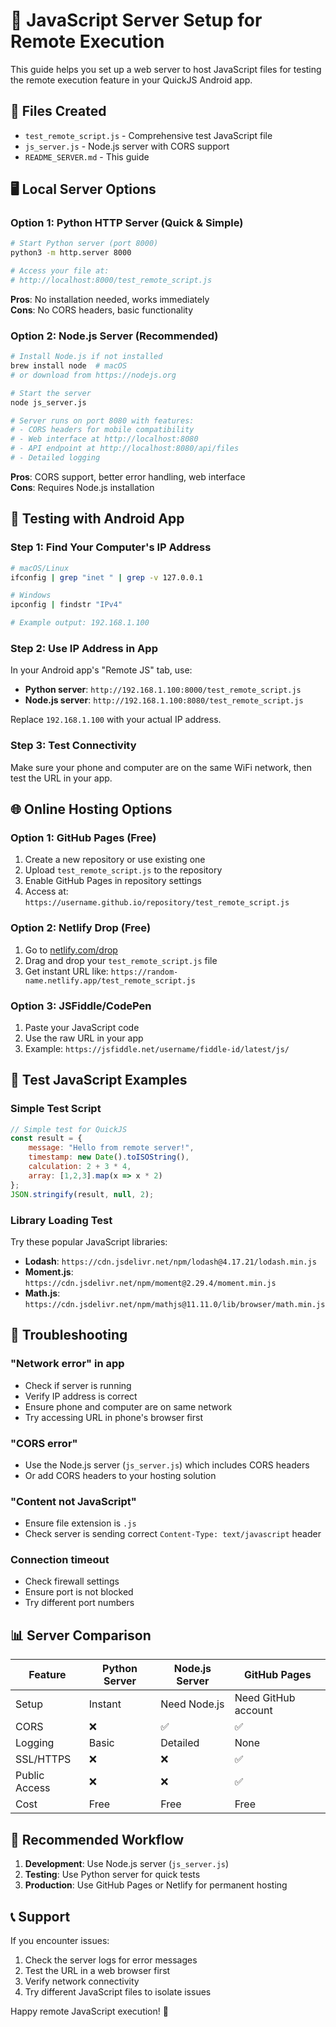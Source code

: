 # 🚀 JavaScript Server Setup for Remote Execution

This guide helps you set up a web server to host JavaScript files for testing the remote execution feature in your QuickJS Android app.

## 📁 Files Created

- `test_remote_script.js` - Comprehensive test JavaScript file
- `js_server.js` - Node.js server with CORS support
- `README_SERVER.md` - This guide

## 🖥️ Local Server Options

### Option 1: Python HTTP Server (Quick & Simple)

```bash
# Start Python server (port 8000)
python3 -m http.server 8000

# Access your file at:
# http://localhost:8000/test_remote_script.js
```

**Pros**: No installation needed, works immediately  
**Cons**: No CORS headers, basic functionality

### Option 2: Node.js Server (Recommended)

```bash
# Install Node.js if not installed
brew install node  # macOS
# or download from https://nodejs.org

# Start the server
node js_server.js

# Server runs on port 8080 with features:
# - CORS headers for mobile compatibility
# - Web interface at http://localhost:8080
# - API endpoint at http://localhost:8080/api/files
# - Detailed logging
```

**Pros**: CORS support, better error handling, web interface  
**Cons**: Requires Node.js installation

## 📱 Testing with Android App

### Step 1: Find Your Computer's IP Address

```bash
# macOS/Linux
ifconfig | grep "inet " | grep -v 127.0.0.1

# Windows
ipconfig | findstr "IPv4"

# Example output: 192.168.1.100
```

### Step 2: Use IP Address in App

In your Android app's "Remote JS" tab, use:
- **Python server**: `http://192.168.1.100:8000/test_remote_script.js`
- **Node.js server**: `http://192.168.1.100:8080/test_remote_script.js`

Replace `192.168.1.100` with your actual IP address.

### Step 3: Test Connectivity

Make sure your phone and computer are on the same WiFi network, then test the URL in your app.

## 🌐 Online Hosting Options

### Option 1: GitHub Pages (Free)

1. Create a new repository or use existing one
2. Upload `test_remote_script.js` to the repository
3. Enable GitHub Pages in repository settings
4. Access at: `https://username.github.io/repository/test_remote_script.js`

### Option 2: Netlify Drop (Free)

1. Go to [netlify.com/drop](https://netlify.com/drop)
2. Drag and drop your `test_remote_script.js` file
3. Get instant URL like: `https://random-name.netlify.app/test_remote_script.js`

### Option 3: JSFiddle/CodePen

1. Paste your JavaScript code
2. Use the raw URL in your app
3. Example: `https://jsfiddle.net/username/fiddle-id/latest/js/`

## 🧪 Test JavaScript Examples

### Simple Test Script
```javascript
// Simple test for QuickJS
const result = {
    message: "Hello from remote server!",
    timestamp: new Date().toISOString(),
    calculation: 2 + 3 * 4,
    array: [1,2,3].map(x => x * 2)
};
JSON.stringify(result, null, 2);
```

### Library Loading Test
Try these popular JavaScript libraries:
- **Lodash**: `https://cdn.jsdelivr.net/npm/lodash@4.17.21/lodash.min.js`
- **Moment.js**: `https://cdn.jsdelivr.net/npm/moment@2.29.4/moment.min.js`
- **Math.js**: `https://cdn.jsdelivr.net/npm/mathjs@11.11.0/lib/browser/math.min.js`

## 🔧 Troubleshooting

### "Network error" in app
- Check if server is running
- Verify IP address is correct
- Ensure phone and computer are on same network
- Try accessing URL in phone's browser first

### "CORS error"
- Use the Node.js server (`js_server.js`) which includes CORS headers
- Or add CORS headers to your hosting solution

### "Content not JavaScript"
- Ensure file extension is `.js`
- Check server is sending correct `Content-Type: text/javascript` header

### Connection timeout
- Check firewall settings
- Ensure port is not blocked
- Try different port numbers

## 📊 Server Comparison

| Feature | Python Server | Node.js Server | GitHub Pages |
|---------|---------------|----------------|--------------|
| Setup | Instant | Need Node.js | Need GitHub account |
| CORS | ❌ | ✅ | ✅ |
| Logging | Basic | Detailed | None |
| SSL/HTTPS | ❌ | ❌ | ✅ |
| Public Access | ❌ | ❌ | ✅ |
| Cost | Free | Free | Free |

## 🎯 Recommended Workflow

1. **Development**: Use Node.js server (`js_server.js`)
2. **Testing**: Use Python server for quick tests
3. **Production**: Use GitHub Pages or Netlify for permanent hosting

## 📞 Support

If you encounter issues:
1. Check the server logs for error messages
2. Test the URL in a web browser first
3. Verify network connectivity
4. Try different JavaScript files to isolate issues

Happy remote JavaScript execution! 🚀
